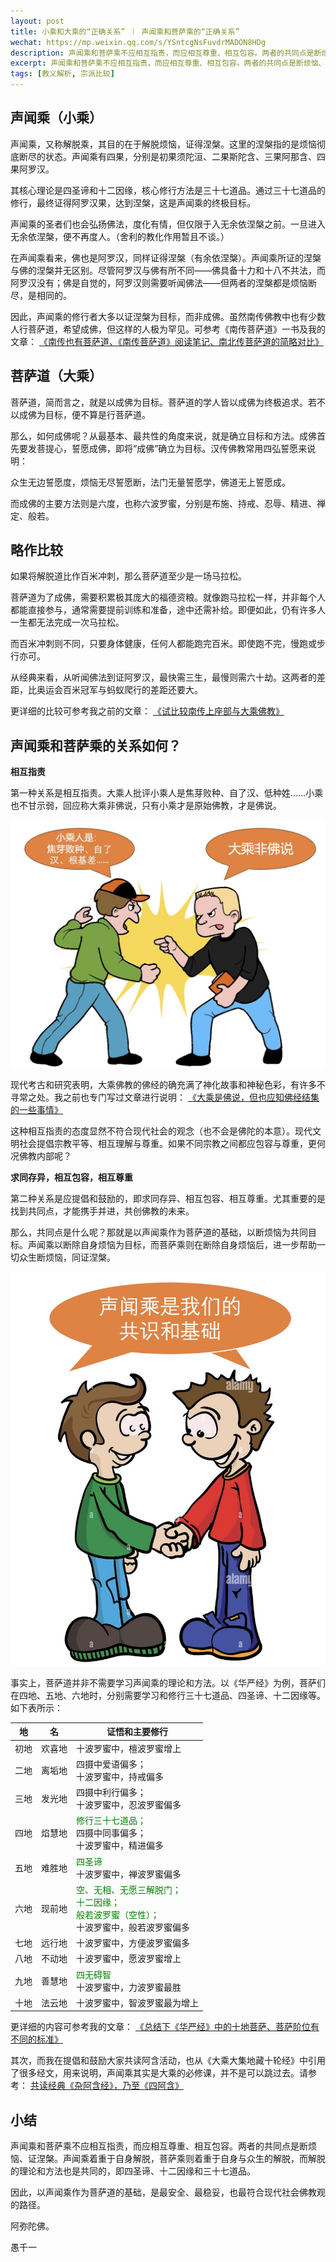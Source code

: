 ```yaml
---
layout: post
title: 小乘和大乘的“正确关系” ｜ 声闻乘和菩萨乘的“正确关系”
wechat: https://mp.weixin.qq.com/s/YSntcgNsFuvdrMADON8HDg
description: 声闻乘和菩萨乘不应相互指责，而应相互尊重、相互包容。两者的共同点是断烦恼、证涅槃。声闻乘着重于自身解脱，菩萨乘则着重于自身与众生的解脱，而解脱的理论和方法也是共同的，即四圣谛、十二因缘和三十七道品。
excerpt: 声闻乘和菩萨乘不应相互指责，而应相互尊重、相互包容。两者的共同点是断烦恼、证涅槃。声闻乘着重于自身解脱，菩萨乘则着重于自身与众生的解脱，而解脱的理论和方法也是共同的，即四圣谛、十二因缘和三十七道品。
tags: [教义解析, 宗派比较]
---
```


## 声闻乘（小乘）

声闻乘，又称解脱乘，其目的在于解脱烦恼，证得涅槃。这里的涅槃指的是烦恼彻底断尽的状态。声闻乘有四果，分别是初果须陀洹、二果斯陀含、三果阿那含、四果阿罗汉。

其核心理论是四圣谛和十二因缘，核心修行方法是三十七道品。通过三十七道品的修行，最终证得阿罗汉果，达到涅槃，这是声闻乘的终极目标。

声闻乘的圣者们也会弘扬佛法，度化有情，但仅限于入无余依涅槃之前。一旦进入无余依涅槃，便不再度人。（舍利的教化作用暂且不谈。）

在声闻乘看来，佛也是阿罗汉，同样证得涅槃（有余依涅槃）。声闻乘所证的涅槃与佛的涅槃并无区别。尽管阿罗汉与佛有所不同——佛具备十力和十八不共法，而阿罗汉没有；佛是自觉的，阿罗汉则需要听闻佛法——但两者的涅槃都是烦恼断尽，是相同的。

因此，声闻乘的修行者大多以证涅槃为目标，而非成佛。虽然南传佛教中也有少数人行菩萨道，希望成佛，但这样的人极为罕见。可参考《南传菩萨道》一书及我的文章：
[《南传也有菩萨道、《南传菩萨道》阅读笔记、南北传菩萨道的简略对比》](https://mp.weixin.qq.com/s/fwgHuMw9PTOZsy7OEDzDyA)

## 菩萨道（大乘）

菩萨道，简而言之，就是以成佛为目标。菩萨道的学人皆以成佛为终极追求。若不以成佛为目标，便不算是行菩萨道。

那么，如何成佛呢？从最基本、最共性的角度来说，就是确立目标和方法。成佛首先要发菩提心，誓愿成佛，即将“成佛”确立为目标。汉传佛教常用四弘誓愿来说明：

众生无边誓愿度，烦恼无尽誓愿断，法门无量誓愿学，佛道无上誓愿成。

而成佛的主要方法则是六度，也称六波罗蜜，分别是布施、持戒、忍辱、精进、禅定、般若。

## 略作比较

如果将解脱道比作百米冲刺，那么菩萨道至少是一场马拉松。

菩萨道为了成佛，需要积累极其庞大的福德资粮。就像跑马拉松一样，并非每个人都能直接参与，通常需要提前训练和准备，途中还需补给。即便如此，仍有许多人一生都无法完成一次马拉松。

而百米冲刺则不同，只要身体健康，任何人都能跑完百米。即使跑不完，慢跑或步行亦可。

从经典来看，从听闻佛法到证阿罗汉，最快需三生，最慢则需六十劫。这两者的差距，比奥运会百米冠军与蚂蚁爬行的差距还要大。

更详细的比较可参考我之前的文章：
[《试比较南传上座部与大乘佛教》](https://mp.weixin.qq.com/s/5wnuFIAoA1bzH3MecyivYQ)

## 声闻乘和菩萨乘的关系如何？

**相互指责**

第一种关系是相互指责。大乘人批评小乘人是焦芽败种、自了汉、低种姓……小乘也不甘示弱，回应称大乘非佛说，只有小乘才是原始佛教，才是佛说。

![](../images/2025-02-10-23-21-20.png)

现代考古和研究表明，大乘佛教的佛经的确充满了神化故事和神秘色彩，有许多不寻常之处。我之前也专门写过文章进行说明：
[《大乘是佛说，但也应知佛经结集的一些事情》](https://mp.weixin.qq.com/s/KpkduiXlFeO39zojnJJwMQ)

这种相互指责的态度显然不符合现代社会的观念（也不会是佛陀的本意）。现代文明社会提倡宗教平等、相互理解与尊重。如果不同宗教之间都应包容与尊重，更何况佛教内部呢？

**求同存异，相互包容，相互尊重**

第二种关系是应提倡和鼓励的，即求同存异、相互包容、相互尊重。尤其重要的是找到共同点，才能携手并进，共创佛教的未来。

那么，共同点是什么呢？那就是以声闻乘作为菩萨道的基础，以断烦恼为共同目标。声闻乘以断除自身烦恼为目标，而菩萨乘则在断除自身烦恼后，进一步帮助一切众生断烦恼，同证涅槃。

![](../images/2025-02-10-23-29-10.png)

事实上，菩萨道并非不需要学习声闻乘的理论和方法。以《华严经》为例，菩萨们在四地、五地、六地时，分别需要学习和修行三十七道品、四圣谛、十二因缘等。如下表所示：

| 地 | 名| 证悟和主要修行 |
|--|--|--|
| 初地 | 欢喜地 | 十波罗蜜中，檀波罗蜜增上 |
| 二地 | 离垢地 | 四摄中爱语偏多；<br>十波罗蜜中，持戒偏多 |
| 三地 | 发光地 | 四摄中利行偏多；<br>十波罗蜜中，忍波罗蜜偏多 |
| 四地 | 焰慧地 | <span style="color:green">修行三十七道品；</span><br>四摄中同事偏多；<br>十波罗蜜中，精进偏多 |
| 五地 | 难胜地 | <span style="color:green">四圣谛</span><br>十波罗蜜中，禅波罗蜜偏多  |
| 六地 | 现前地 | <span style="color:green">空、无相、无愿三解脱门；</span><br><span style="color:green">十二因缘；</span><br><span style="color:green">般若波罗蜜（空性）；</span><br>十波罗蜜中，般若波罗蜜偏多  |
| 七地 | 远行地 | 十波罗蜜中，方便波罗蜜偏多 |
| 八地 | 不动地 | 十波罗蜜中，愿波罗蜜增上 |
| 九地 | 善慧地 | <span style="color:green">四无碍智</span><br>十波罗蜜中，力波罗蜜最胜 |
| 十地 | 法云地 | 十波罗蜜中，智波罗蜜最为增上 | 

更详细的内容可参考我的文章：
[《总结下《华严经》中的十地菩萨、菩萨阶位有不同的标准》](https://mp.weixin.qq.com/s/jEiLpTfZpPy-rFSdhMMfbQ)

其次，而我在提倡和鼓励大家共读阿含活动，也从《大乘大集地藏十轮经》中引用了很多经文，用来说明，声闻乘其实是大乘的必修课，并不是可以跳过去。请参考：
[共读经典《杂阿含经》，乃至《四阿含》](https://mp.weixin.qq.com/s/cmwXgAqqh8t4EcsZkWUSPw)

## 小结

声闻乘和菩萨乘不应相互指责，而应相互尊重、相互包容。两者的共同点是断烦恼、证涅槃。声闻乘着重于自身解脱，菩萨乘则着重于自身与众生的解脱，而解脱的理论和方法也是共同的，即四圣谛、十二因缘和三十七道品。

因此，以声闻乘作为菩萨道的基础，是最安全、最稳妥，也最符合现代社会佛教观的路径。

阿弥陀佛。

愚千一
